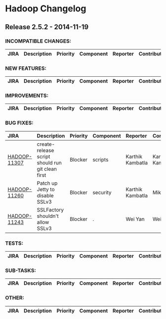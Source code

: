 # Hadoop Changelog

## Release 2.5.2 - 2014-11-19

### INCOMPATIBLE CHANGES:

| JIRA | Description | Priority | Component | Reporter | Contributor |
|:---- |:---- | :--- |:---- |:---- |:---- |


### NEW FEATURES:

| JIRA | Description | Priority | Component | Reporter | Contributor |
|:---- |:---- | :--- |:---- |:---- |:---- |


### IMPROVEMENTS:

| JIRA | Description | Priority | Component | Reporter | Contributor |
|:---- |:---- | :--- |:---- |:---- |:---- |


### BUG FIXES:

| JIRA | Description | Priority | Component | Reporter | Contributor |
|:---- |:---- | :--- |:---- |:---- |:---- |
| [HADOOP-11307](https://issues.apache.org/jira/browse/HADOOP-11307) | create-release script should run git clean first |  Blocker | scripts | Karthik Kambatla | Karthik Kambatla |
| [HADOOP-11260](https://issues.apache.org/jira/browse/HADOOP-11260) | Patch up Jetty to disable SSLv3 |  Blocker | security | Karthik Kambatla | Mike Yoder |
| [HADOOP-11243](https://issues.apache.org/jira/browse/HADOOP-11243) | SSLFactory shouldn't allow SSLv3 |  Blocker | . | Wei Yan | Wei Yan |


### TESTS:

| JIRA | Description | Priority | Component | Reporter | Contributor |
|:---- |:---- | :--- |:---- |:---- |:---- |


### SUB-TASKS:

| JIRA | Description | Priority | Component | Reporter | Contributor |
|:---- |:---- | :--- |:---- |:---- |:---- |


### OTHER:

| JIRA | Description | Priority | Component | Reporter | Contributor |
|:---- |:---- | :--- |:---- |:---- |:---- |


